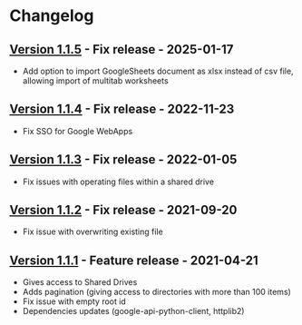 # Changelog

## [Version 1.1.5](https://github.com/dataiku/dss-plugin-googledrive/releases/tag/v1.1.5) - Fix release - 2025-01-17

- Add option to import GoogleSheets document as xlsx instead of csv file, allowing import of multitab worksheets

## [Version 1.1.4](https://github.com/dataiku/dss-plugin-googledrive/releases/tag/v1.1.4) - Fix release - 2022-11-23

- Fix SSO for Google WebApps

## [Version 1.1.3](https://github.com/dataiku/dss-plugin-googledrive/releases/tag/v1.1.3) - Fix release - 2022-01-05

- Fix issues with operating files within a shared drive

## [Version 1.1.2](https://github.com/dataiku/dss-plugin-googledrive/releases/tag/v1.1.2) - Fix release - 2021-09-20

- Fix issue with overwriting existing file

## [Version 1.1.1](https://github.com/dataiku/dss-plugin-googledrive/releases/tag/v1.1.1) - Feature release - 2021-04-21

- Gives access to Shared Drives
- Adds pagination (giving access to directories with more than 100 items)
- Fix issue with empty root id
- Dependencies updates (google-api-python-client, httplib2)
